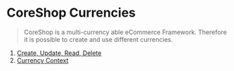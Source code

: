 # CoreShop Currencies

> CoreShop is a multi-currency able eCommerce Framework. Therefore it is possible to create and use different currencies.

1. [Create, Update, Read, Delete](./01_CRUD.md)
2. [Currency Context](./03_Context.md)